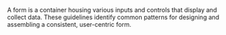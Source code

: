 A form is a container housing various inputs and controls that display and collect data. These guidelines identify common patterns for designing and assembling a consistent, user-centric form.
